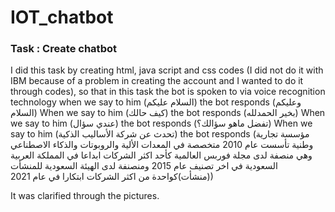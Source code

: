 # IOT_chatbot
### Task : Create chatbot 

I did this task by creating html, java script and css codes (I did not do it with IBM because of a problem in creating the account and I wanted to do it through codes), so that in this task the bot is spoken to via voice recognition technology 
when we say to him (السلام عليكم) the bot responds (وعليكم السلام)
When we say to him (كيف حالك) the bot responds (بخير الحمدلله)
When we say to him (عندي سؤال) the bot responds (تفضل ماهو سؤالك؟)
When we say to him (تحدث عن شركة الأساليب الذكية) the bot responds
(مؤسسة تجارية وطنية تأسست عام 2010 متخصصة في المعدات الألية والروبوتات والذكاء الاصطناعي وهي منصفة لدى مجلة فوربس العالمية كأحد اكثر الشركات ابداعا في المملكة العربية السعودية في اخر تصنيف عام 2015 ومنصنفة لدى الهيئة السعودية للمنشأت (منشأت)كواحدة من اكثر الشركات ابتكارا في عام 2021) 

It was clarified through the pictures.
